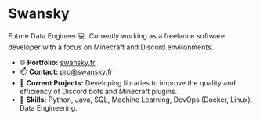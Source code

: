 # Swansky

Future Data Engineer 💻. Currently working as a freelance software developer with a focus on Minecraft and Discord environments.

- 🌐 **Portfolio:** [swansky.fr](https://swansky.fr)
- 📫 **Contact:** [pro@swansky.fr](mailto:pro@swansky.fr)
- 💼 **Current Projects:** Developing libraries to improve the quality and efficiency of Discord bots and Minecraft plugins.
- 🚀 **Skills:** Python, Java, SQL, Machine Learning, DevOps (Docker, Linux), Data Engineering.





